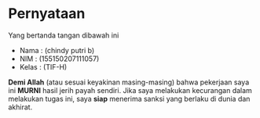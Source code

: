# Pernyataan

Yang bertanda tangan dibawah ini

* Nama : (chindy putri b)
* NIM : (155150207111057)
* Kelas : (TIF-H)

**Demi Allah** (atau sesuai keyakinan masing-masing) bahwa pekerjaan saya ini **MURNI** hasil jerih payah sendiri. Jika saya melakukan kecurangan dalam melakukan tugas ini, saya **siap** menerima sanksi yang berlaku di dunia dan akhirat.
